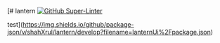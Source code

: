 [# lantern
[![GitHub Super-Linter](https://github.com/shahXrul/lantern/actions/workflows/mega-linter.yml/badge.svg)](https://github.com/shahXrul/lantern/actions/workflows/mega-linter.yml)

test](https://img.shields.io/github/package-json/v/shahXrul/lantern/develop?filename=lanternUi%2Fpackage.json)
